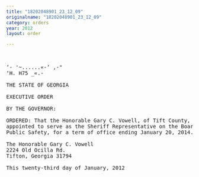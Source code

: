 ```yaml
---
title: "18202048901_23_12_09"
originalname: "18202048901_23_12_09"
category: orders
year: 2012
layout: order

---
```

<pre>
    

‘- '~......«-‘ ,-"
‘H. H75 _«.-

THE STATE OF GEORGIA

EXECUTIVE ORDER

BY THE GOVERNOR:

ORDERED: That the Honorable Gary C. Vowell, of Tift County, Georgia, is
appointed to serve as the Sheriff Representative on the Board of
Public Safety, for a term of office ending January 20, 2014.

The Honorable Gary C. Vowell
2224 Old Ocilla Rd.
Tifton, Georgia 31794

This twenty-third day of January, 2012

 

</pre>
